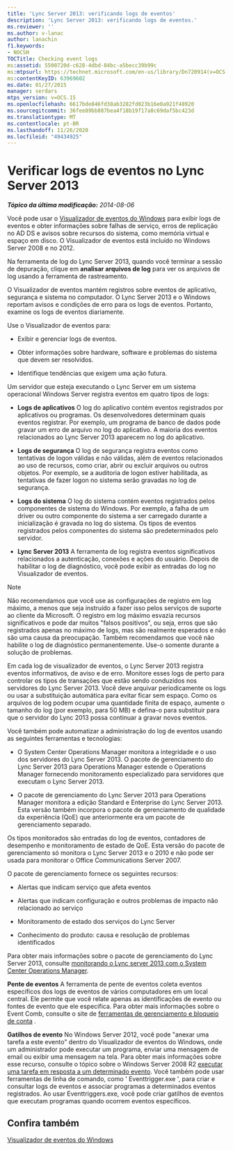 ```yaml
---
title: 'Lync Server 2013: verificando logs de eventos'
description: 'Lync Server 2013: verificando logs de eventos.'
ms.reviewer: ''
ms.author: v-lanac
author: lanachin
f1.keywords:
- NOCSH
TOCTitle: Checking event logs
ms:assetid: 5500720d-c628-4dbd-84bc-a5becc39b99c
ms:mtpsurl: https://technet.microsoft.com/en-us/library/Dn720914(v=OCS.15)
ms:contentKeyID: 63969602
ms.date: 01/27/2015
manager: serdars
mtps_version: v=OCS.15
ms.openlocfilehash: 6617bde846fd38ab3282fd023b16e0a921f48920
ms.sourcegitcommit: 36fee89bb887bea4f18b19f17a8c69daf5bc423d
ms.translationtype: MT
ms.contentlocale: pt-BR
ms.lasthandoff: 11/26/2020
ms.locfileid: "49434925"
---
```

# <a name="checking-event-logs-in-lync-server-2013"></a>Verificar logs de eventos no Lync Server 2013

<div data-xmlns="http://www.w3.org/1999/xhtml">

<div class="topic" data-xmlns="http://www.w3.org/1999/xhtml" data-msxsl="urn:schemas-microsoft-com:xslt" data-cs="https://msdn.microsoft.com/">

<div data-asp="https://msdn2.microsoft.com/asp">



</div>

<div id="mainSection">

<div id="mainBody">

<span> </span>

_**Tópico da última modificação:** 2014-08-06_

Você pode usar o [Visualizador de eventos do Windows](https://go.microsoft.com/fwlink/p/?linkid=314067) para exibir logs de eventos e obter informações sobre falhas de serviço, erros de replicação no AD DS e avisos sobre recursos do sistema, como memória virtual e espaço em disco. O Visualizador de eventos está incluído no Windows Server 2008 e no 2012.

Na ferramenta de log do Lync Server 2013, quando você terminar a sessão de depuração, clique em **analisar arquivos de log** para ver os arquivos de log usando a ferramenta de rastreamento.

O Visualizador de eventos mantém registros sobre eventos de aplicativo, segurança e sistema no computador. O Lync Server 2013 e o Windows reportam avisos e condições de erro para os logs de eventos. Portanto, examine os logs de eventos diariamente.

Use o Visualizador de eventos para:

  - Exibir e gerenciar logs de eventos.

  - Obter informações sobre hardware, software e problemas do sistema que devem ser resolvidos.

  - Identifique tendências que exigem uma ação futura.

Um servidor que esteja executando o Lync Server em um sistema operacional Windows Server registra eventos em quatro tipos de logs:

  - **Logs de aplicativos**   O log do aplicativo contém eventos registrados por aplicativos ou programas. Os desenvolvedores determinam quais eventos registrar. Por exemplo, um programa de banco de dados pode gravar um erro de arquivo no log do aplicativo. A maioria dos eventos relacionados ao Lync Server 2013 aparecem no log do aplicativo.

  - **Logs de segurança**   O log de segurança registra eventos como tentativas de logon válidas e não válidas, além de eventos relacionados ao uso de recursos, como criar, abrir ou excluir arquivos ou outros objetos. Por exemplo, se a auditoria de logon estiver habilitada, as tentativas de fazer logon no sistema serão gravadas no log de segurança.

  - **Logs do sistema**   O log do sistema contém eventos registrados pelos componentes de sistema do Windows. Por exemplo, a falha de um driver ou outro componente do sistema a ser carregado durante a inicialização é gravada no log do sistema. Os tipos de eventos registrados pelos componentes do sistema são predeterminados pelo servidor.

  - **Lync Server 2013**   A ferramenta de log registra eventos significativos relacionados a autenticação, conexões e ações do usuário. Depois de habilitar o log de diagnóstico, você pode exibir as entradas do log no Visualizador de eventos.

<div>


> [!NOTE]  
> Não recomendamos que você use as configurações de registro em log máximo, a menos que seja instruído a fazer isso pelos serviços de suporte ao cliente da Microsoft. O registro em log máximo esvazia recursos significativos e pode dar muitos "falsos positivos", ou seja, erros que são registrados apenas no máximo de logs, mas são realmente esperados e não são uma causa da preocupação. Também recomendamos que você não habilite o log de diagnóstico permanentemente. Use-o somente durante a solução de problemas.



</div>

Em cada log de visualizador de eventos, o Lync Server 2013 registra eventos informativos, de aviso e de erro. Monitore esses logs de perto para controlar os tipos de transações que estão sendo conduzidos nos servidores do Lync Server 2013. Você deve arquivar periodicamente os logs ou usar a substituição automática para evitar ficar sem espaço. Como os arquivos de log podem ocupar uma quantidade finita de espaço, aumente o tamanho do log (por exemplo, para 50 MB) e defina-o para substituir para que o servidor do Lync 2013 possa continuar a gravar novos eventos.

Você também pode automatizar a administração do log de eventos usando as seguintes ferramentas e tecnologias:

  - O System Center Operations Manager monitora a integridade e o uso dos servidores do Lync Server 2013. O pacote de gerenciamento do Lync Server 2013 para Operations Manager estende o Operations Manager fornecendo monitoramento especializado para servidores que executam o Lync Server 2013.

  - O pacote de gerenciamento do Lync Server 2013 para Operations Manager monitora a edição Standard e Enterprise do Lync Server 2013. Esta versão também incorpora o pacote de gerenciamento de qualidade da experiência (QoE) que anteriormente era um pacote de gerenciamento separado.

Os tipos monitorados são entradas do log de eventos, contadores de desempenho e monitoramento de estado de QoE. Esta versão do pacote de gerenciamento só monitora o Lync Server 2013 e o 2010 e não pode ser usada para monitorar o Office Communications Server 2007.

O pacote de gerenciamento fornece os seguintes recursos:

  - Alertas que indicam serviço que afeta eventos

  - Alertas que indicam configuração e outros problemas de impacto não relacionado ao serviço

  - Monitoramento de estado dos serviços do Lync Server

  - Conhecimento do produto: causa e resolução de problemas identificados

Para obter mais informações sobre o pacote de gerenciamento do Lync Server 2013, consulte [monitorando o Lync server 2013 com o System Center Operations Manager](lync-server-2013-monitoring-lync-server-with-system-center-operations-manager.md).

**Pente de eventos**   A ferramenta de pente de eventos coleta eventos específicos dos logs de eventos de vários computadores em um local central. Ele permite que você relate apenas as identificações de evento ou fontes de evento que ele especifica. Para obter mais informações sobre o Event Comb, consulte o site de [ferramentas de gerenciamento e bloqueio de conta](https://go.microsoft.com/fwlink/?linkid=35607) .

**Gatilhos de evento**   No Windows Server 2012, você pode "anexar uma tarefa a este evento" dentro do Visualizador de eventos do Windows, onde um administrador pode executar um programa, enviar uma mensagem de email ou exibir uma mensagem na tela. Para obter mais informações sobre esse recurso, consulte o tópico sobre o Windows Server 2008 R2 [executar uma tarefa em resposta a um determinado evento](https://technet.microsoft.com/library/cc748900.aspx). Você também pode usar ferramentas de linha de comando, como ' Eventtrigger.exe ', para criar e consultar logs de eventos e associar programas a determinados eventos registrados. Ao usar Eventtriggers.exe, você pode criar gatilhos de eventos que executam programas quando ocorrem eventos específicos.

<div>

## <a name="see-also"></a>Confira também


[Visualizador de eventos do Windows](https://go.microsoft.com/fwlink/p/?linkid=314067)  
  

</div>

</div>

<span> </span>

</div>

</div>

</div>

